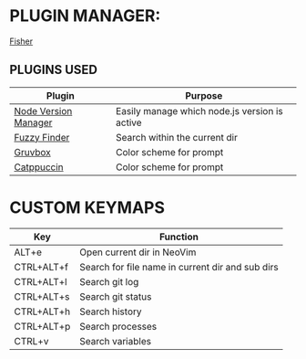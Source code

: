 # PLUGIN MANAGER:

[Fisher](https://github.com/jorgebucaran/fisher)

## PLUGINS USED

| Plugin                                                           | Purpose                                       |
| ---------------------------------------------------------------- | --------------------------------------------- |
| [Node Version Manager](https://github.com/jorgebucaran/nvm.fish) | Easily manage which node.js version is active |
| [Fuzzy Finder](https://github.com/PatrickF1/fzf.fish)            | Search within the current dir                 |
| [Gruvbox](https://github.com/Jomik/fish-gruvbox)                 | Color scheme for prompt                       |
| [Catppuccin](https://github.com/catppuccin/fish)                 | Color scheme for prompt                       |

# CUSTOM KEYMAPS

| Key        | Function                                         |
| ---------- | ------------------------------------------------ |
| ALT+e      | Open current dir in NeoVim                       |
| CTRL+ALT+f | Search for file name in current dir and sub dirs |
| CTRL+ALT+l | Search git log                                   |
| CTRL+ALT+s | Search git status                                |
| CTRL+ALT+h | Search history                                   |
| CTRL+ALT+p | Search processes                                 |
| CTRL+v     | Search variables                                 |
